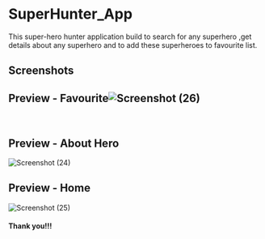 # SuperHunter_App
This super-hero hunter application build to search for any superhero ,get details about any superhero and to add these superheroes to favourite list.
<br>

## Screenshots <br>



## Preview - Favourite![Screenshot (26)](https://user-images.githubusercontent.com/63497877/212098458-7047b939-a289-4421-afe4-bf73c9118b97.png)
 <br>
  
## Preview - About Hero <br>
  

 ![Screenshot (24)](https://user-images.githubusercontent.com/63497877/212099023-0af8e643-470e-4870-91c1-55802c6c8128.png)
## Preview - Home <br>


![Screenshot (25)](https://user-images.githubusercontent.com/63497877/212100274-6da3e98f-4b01-4545-bbbb-e043c954108c.png)


#### Thank you!!!


